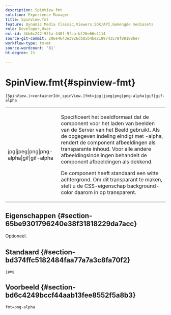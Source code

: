 ```yaml
---
description: SpinView.fmt
solution: Experience Manager
title: SpinView.fmt
feature: Dynamic Media Classic,Viewers,SDK/API,Gemengde mediasets
role: Developer,User
exl-id: 4bb6c242-9f1a-440f-9fca-bf26e66e4114
source-git-commit: 206e4643e3926cb85b4be2189743578f88180be7
workflow-type: tm+mt
source-wordcount: '81'
ht-degree: 1%

---
```


# SpinView.fmt{#spinview-fmt}

`[SpinView.|<containerId>_spinView.]fmt=jpg|jpeg|png|png-alpha|gif|gif-alpha`

<table id="table_68C0C3D5C60640DC9A8EE04EA685AB99"> 
 <tbody> 
  <tr> 
   <td colname="col1"> <p> <span class="codeph"> jpg|jpeg|png|png-alpha|gif|gif-alpha</span> </p> </td> 
   <td colname="col2"> <p> Specificeert het beeldformaat dat de component voor het laden van beelden van de Server van het Beeld gebruikt. Als de opgegeven indeling eindigt met <span class="codeph"> -alpha</span>, rendert de component afbeeldingen als transparante inhoud. Voor alle andere afbeeldingsindelingen behandelt de component afbeeldingen als dekkend. </p> <p>De component heeft standaard een witte achtergrond. Om dit transparant te maken, stelt u de CSS-eigenschap <span class="codeph"> background-color</span> daarom in op <span class="codeph"> transparent</span>. </p> </td> 
  </tr> 
 </tbody> 
</table>

## Eigenschappen {#section-65be9301796240e38f31818229da7acc}

Optioneel.

## Standaard {#section-bd374ffc5182484faa77a7a3c8fa70f2}

`jpeg`

## Voorbeeld {#section-bd6c4249bccf44aab13fee8552f5a8b3}

`fmt=png-alpha`
